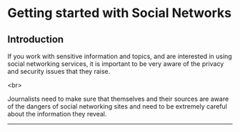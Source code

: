 # Getting started with Social Networks

## Introduction

If you work with sensitive information and topics, and are interested in using social networking services, it is important to be very aware of the privacy and security issues that they raise. 

&lt;br&gt;

Journalists need to make sure that themselves and their sources are aware of the dangers of social networking sites and need to be extremely careful about the information they reveal.
***
